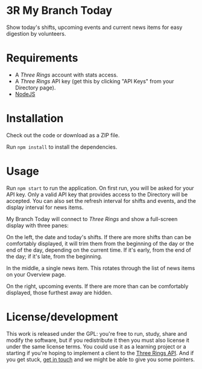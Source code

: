 # 3R My Branch Today

Show today's shifts, upcoming events and current news items for easy digestion
by volunteers.

# Requirements

* A _Three Rings_ account with stats access.
* A _Three Rings_ API key (get this by clicking "API Keys" from your Directory
page).
* [NodeJS](https://nodejs.org/)

# Installation

Check out the code or download as a ZIP file.

Run `npm install` to install the dependencies.

# Usage

Run `npm start` to run the application. On first run, you will be asked for
your API key. Only a valid API key that provides access to the Directory will
be accepted.  You can also set the refresh interval for shifts and events, and
the display interval for news items.

My Branch Today will connect to _Three Rings_ and show a full-screen display
with three panes:

On the left, the date and today's shifts.  If there are more shifts than can be
comfortably displayed, it will trim them from the beginning of the day or the
end of the day, depending on the current time.  If it's early, from the end of
the day; if it's late, from the beginning.

In the middle, a single news item.  This rotates through the list of news items
on your Overview page.

On the right, upcoming events.  If there are more than can be comfortably
displayed, those furthest away are hidden.

# License/development

This work is released under the GPL: you're free to run, study, share and
modify the software, but if you redistribute it then you must also license it
under the same license terms. You could use it as a learning project or a
starting if you're hoping to implement a client to the
[Three Rings API](https://www.3r.org.uk/api). And if you get stuck,
[get in touch](https://www.threerings.org.uk/contact/) and we might be able to
give you some pointers.
